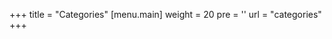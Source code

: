+++
title = "Categories"
[menu.main]
  weight = 20
  pre = '<i class="fas fa-fw fa-folder"></i>'
  url = "categories"
+++
